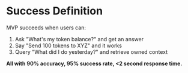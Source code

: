 # Success Definition

MVP succeeds when users can:

1. Ask "What's my token balance?" and get an answer
2. Say "Send 100 tokens to XYZ" and it works
3. Query "What did I do yesterday?" and retrieve owned context

**All with 90% accuracy, 95% success rate, <2 second response time.**

